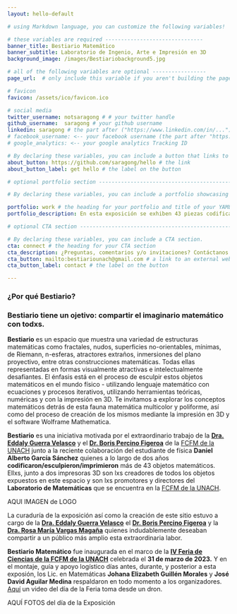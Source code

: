 ```yaml
---
layout: hello-default

# using Markdown language, you can customize the following variables!

# these variables are required -------------------------------
banner_title: Bestiario Matemático
banner_subtitle: Laboratorio de Ingenio, Arte e Impresión en 3D
background_image: /images/Bestiariobackground5.jpg

# all of the following variables are optional -----------------
page_url:  # only include this variable if you aren't building the page to your primary domain 

# favicon
favicon: /assets/ico/favicon.ico

# social media
twitter_username: notsaragong # # your twitter handle
github_username:  saragong # your github username
linkedin: saragong # the part after ("https://www.linkedin.com/in/...")
# facebook_username: <-- your facebook username (the part after "https://www.facebook.com/...")
# google_analytics: <-- your google analytics Tracking ID

# By declaring these variables, you can include a button that links to an external website or to media.
about_button: https://github.com/saragong/hello # the link
about_button_label: get hello # the label on the button

# optional portfolio section ------------------------------------------

# By declaring these variables, you can include a portfolio showcasing your work and organize your portfolio's items into a custom layout, all without adding any CSS. In addition, you must 1) create an HTML file in the_includes folder for each project with the text you'd like to display, and 2) create a YAML file in the _data folder describing the order in which each project should be shown and categorized. See `/includes/example.html` and `/_data/work.yml` for examples.

portfolio: work # the heading for your portfolio and title of your YAML file
portfolio_description: En esta exposición se exhiben 43 piezas codificadas/esculpidas para impresión en 3D.

# optional CTA section --------------------------------------------------

# By declaring these variables, you can include a CTA section.
cta: connect # the heading for your CTA section
cta_description: ¿Preguntas, comentarios y/o invitaciones? Contáctanos # a description to be desplayed below the heading and above the content
cta_button: mailto:bestiariounach@gmail.com # a link to an external website or to media
cta_button_label: contact # the label on the button

---			
```

[//]: # (write a bit about yourself here)
### **¿Por qué Bestiario?**  

### **Bestiario** tiene un ojetivo: compartir el imaginario matemático con todxs. 
  
**Bestiario** es un espacio que muestra una variedad de estructuras matemáticas como fractales, nudos, superficies no-orientables, mínimas, de Riemann, n-esferas, atractores extraños, inmersiones del plano proyectivo, entre otras construcciones matemáticas. Todas ellas representadas en formas visualmente atractivas e intelectualmente desafiantes. El énfasis está en el proceso de esculpir estos objetos matemáticos en el mundo físico - utilizando lenguaje matemático con ecuaciones y procesos iterativos, utilizando herramientas teóricas, numéricas y con la impresión en 3D. Te invitamos a explorar los conceptos matemáticos detrás de esta fauna matemática multicolor y poliforme, así como del proceso de creación de los mismos mediante la impresión en 3D y el software Wolframe Mathematica.

**Bestiario** es una iniciativa motivada por el extraordinario trabajo de la **[Dra. Eddaly Guerra Velasco](https://dgip.unach.mx/index.php/academicos/34-semblanzas-sni-sei/381-eddaly-guerra-velasco)** y el **[Dr. Boris Percino Figeroa](https://www.fcfm.unach.mx/index.php/profesores/cuerpo-academico-de-matematicas)** de la [FCFM de la UNACH](https://www.fcfm.unach.mx/) junto a la reciente colaboración del estudiante de física **Daniel Alberto García Sánchez** quienes a lo largo de dos años **codificaron/esculpieron/imprimieron** más de 43 objetos matemáticos. Ellxs, junto a dos impresoras 3D son lxs creadores de todos los objetos expuestos en este espacio y son lxs promotores y directores del **Laboratorio de Matemáticas** que se encuentra en la [FCFM de la UNACH](https://www.fcfm.unach.mx/).

 AQUI IMAGEN de LOGO

La curaduría de la exposición así como la creación de este sitio estuvo a cargo de la **[Dra. Eddaly Guerra Velasco](https://dgip.unach.mx/index.php/academicos/34-semblanzas-sni-sei/381-eddaly-guerra-velasco)** el **[Dr. Boris Percino Figeroa](https://www.fcfm.unach.mx/index.php/profesores/cuerpo-academico-de-matematicas)** y la **[Dra. Rosa María Vargas Magaña](rosavargas.github.io/)** quienes indudablemente deseaban compartir a un público más amplio esta extraordinaria labor.

**Bestiario Matemático** fue inaugurada en el marco de la **[IV Feria de Ciencias de la FCFM de la UNACH](https://www.facebook.com/radiounachoficial/videos/914581009746969)** celebrada el **31 de marzo de 2023.** Y en el montaje, guía y apoyo logístico días antes, durante, y posterior a esta exposión, los Lic. en Matemáticas **Johana Elizabeth Guillén Morales** y **José David Aguilar Medina** respaldaron en todo momento a los organizadores. [Aquí](https://www.facebook.com/FlightForceDrone/videos/669243995003767) un video del día de la Feria toma desde un dron.


AQUÍ FOTOS del día de la Exposición
